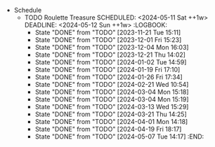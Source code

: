 - Schedule
	- TODO Roulette Treasure
	  SCHEDULED: <2024-05-11 Sat ++1w>
	  DEADLINE: <2024-05-12 Sun ++1w>
	  :LOGBOOK:
	  * State "DONE" from "TODO" [2023-11-21 Tue 15:11]
	  * State "DONE" from "TODO" [2023-12-01 Fri 15:23]
	  * State "DONE" from "TODO" [2023-12-04 Mon 16:03]
	  * State "DONE" from "TODO" [2023-12-21 Thu 14:02]
	  * State "DONE" from "TODO" [2024-01-02 Tue 14:59]
	  * State "DONE" from "TODO" [2024-01-19 Fri 17:10]
	  * State "DONE" from "TODO" [2024-01-26 Fri 17:34]
	  * State "DONE" from "TODO" [2024-02-21 Wed 10:54]
	  * State "DONE" from "TODO" [2024-03-04 Mon 15:18]
	  * State "DONE" from "TODO" [2024-03-04 Mon 15:19]
	  * State "DONE" from "TODO" [2024-03-13 Wed 15:29]
	  * State "DONE" from "TODO" [2024-03-21 Thu 14:25]
	  * State "DONE" from "TODO" [2024-04-01 Mon 14:18]
	  * State "DONE" from "TODO" [2024-04-19 Fri 18:17]
	  * State "DONE" from "TODO" [2024-05-07 Tue 14:17]
	  :END: